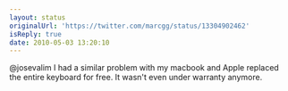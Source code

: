 ```yaml
---
layout: status
originalUrl: 'https://twitter.com/marcgg/status/13304902462'
isReply: true
date: 2010-05-03 13:20:10
---
```


@josevalim I had a similar problem with my macbook and Apple replaced the entire keyboard for free. It wasn't even under warranty anymore.
